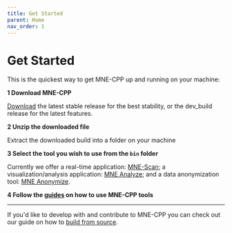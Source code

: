```yaml
---
title: Get Started
parent: Home
nav_order: 1
---
```


# Get Started

This is the quickest way to get MNE-CPP up and running on your machine:

**1 Download MNE-CPP**

  [Download](../install/binaries.md) the latest stable release for the best stability, or the dev_build release for the latest features.

**2 Unzip the downloaded file**

  Extract the downloaded build into a folder on your machine

**3 Select the tool you wish to use from the `bin` folder**

  Currently we offer a real-time application: [MNE-Scan](../learn/scan.md); a visualization/analysis application: [MNE Analyze](../learn/analyze.md); and a data anonymization tool: [MNE Anonymize](../learn/anonymize).

**4 Follow the [guides](../learn/learn.md) on how to use MNE-CPP tools**

---

If you'd like to develop with and contribute to MNE-CPP you can check out our guide on how to [build from source](../install/buildguide.md).
